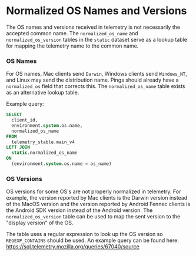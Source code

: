 # Normalized OS Names and Versions

The OS names and versions received in telemetry is not necessarily the accepted common name.
The `normalized_os_name` and `normalized_os_version` tables in the `static` dataset serve as a
lookup table for mapping the telemetry name to the common name.

### OS Names

For OS names, Mac clients send `Darwin`, Windows clients send `Windows_NT`, and Linux may send the
distribution name.
Pings should already have a `normalized_os` field that corrects this.
The `normalized_os_name` table exists as an alternative lookup table.

Example query:
```sql
SELECT
  client_id,
  environment.system.os.name,
  normalized_os_name
FROM 
  telemetry_stable.main_v4
LEFT JOIN
  static.normalized_os_name
ON
  (environment.system.os.name = os_name)
```

### OS Versions

OS versions for some OS's are not properly normalized in telemetry.  For example, the version
reported by Mac clients is the Darwin version instead of the MacOS version and the version 
reported by Android Fennec clients is the Android SDK version instead of the Android version.
The `normalized_os_version` table can be used to map the sent version to the "display version" 
of the OS.

The table uses a regular expression to look up the OS version so `REGEXP_CONTAINS` should be used.
An example query can be found here: <https://sql.telemetry.mozilla.org/queries/67040/source>
